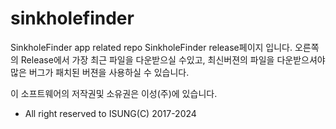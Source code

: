 # sinkholefinder
SinkholeFinder app related repo
SinkholeFinder release페이지 입니다. 
오른쪽의 Release에서 가장 최근 파일을 다운받으실 수있고, 최신버젼의 파일을 다운받으셔야 많은 버그가 패치된 버젼을 사용하실 수 있습니다.


이 소프트웨어의 저작권및 소유권은 이성(주)에 있습니다.
- All right reserved to ISUNG(C) 2017-2024
  
